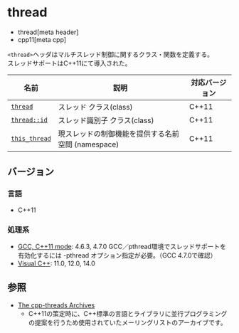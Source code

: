 # thread
* thread[meta header]
* cpp11[meta cpp]

`<thread>`ヘッダはマルチスレッド制御に関するクラス・関数を定義する。  
スレッドサポートはC++11にて導入された。


| 名前 | 説明 | 対応バージョン |
|------------------------------------------|------------------------------|-------|
| [`thread`](thread/thread.md)           | スレッド クラス(class)       | C++11 |
| [`thread::id`](thread/thread/id.md)    | スレッド識別子 クラス(class) | C++11 |
| [`this_thread`](thread/this_thread.md) | 現スレッドの制御機能を提供する名前空間 (namespace) | C++11 |


## バージョン
### 言語
- C++11

### 処理系
- [GCC, C++11 mode](/implementation.md#gcc): 4.6.3, 4.7.0
     GCC／pthread環境でスレッドサポートを有効化するには -pthread オプション指定が必要。（GCC 4.7.0で確認）
- [Visual C++](/implementation.md#visual_cpp): 11.0, 12.0, 14.0

## 参照
- [The cpp-threads Archives](https://www.decadent.org.uk/pipermail/cpp-threads/)
    - C++11の策定時に、C++標準の言語とライブラリに並行プログラミングの提案を行うため使用されていたメーリングリストのアーカイブです。

